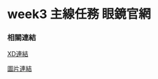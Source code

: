 # week3 主線任務 眼鏡官網

### 相關連結
[XD連結](https://xd.adobe.com/view/5b20cbc4-5c64-4b67-814e-633b078a8cd4-0e73/grid/)

[圖片連結](https://github.com/hexschool/2022-web-layout-training/tree/main/week3-4)